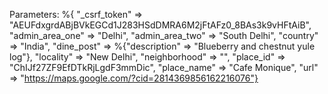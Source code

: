 Parameters: %{
"_csrf_token" => "AEUFdxgrdABjBVkEGCd1J283HSdDMRA6M2jFtAFz0_8BAs3k9vHFtAiB", 
"admin_area_one" => "Delhi", 
"admin_area_two" => "South Delhi", 
"country" => "India", 
"dine_post" => %{"description" => "Blueberry and chestnut yule log"}, 
"locality" => "New Delhi", 
"neighborhood" => "", 
"place_id" => "ChIJf27ZF9EfDTkRjLgdF3mmDic", 
"place_name" => "Cafe Monique", 
"url" => "https://maps.google.com/?cid=2814369856162216076"}